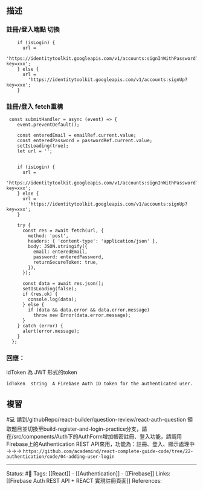 ## 描述


### 註冊/登入端點 切換


```
    if (isLogin) {
      url =
        'https://identitytoolkit.googleapis.com/v1/accounts:signInWithPassword?key=xxx';
    } else {
      url =
        'https://identitytoolkit.googleapis.com/v1/accounts:signUp?key=xxx';
    }
```

### 註冊/登入 fetch重構

```
 const submitHandler = async (event) => {
    event.preventDefault();

    const enteredEmail = emailRef.current.value;
    const enteredPassword = passwordRef.current.value;
    setIsLoading(true);
    let url = '';

	
    if (isLogin) {
      url =
        'https://identitytoolkit.googleapis.com/v1/accounts:signInWithPassword?key=xxx';
    } else {
      url =
        'https://identitytoolkit.googleapis.com/v1/accounts:signUp?key=xxx';
    }

    try {
      const res = await fetch(url, {
        method: 'post',
        headers: { 'content-type': 'application/json' },
        body: JSON.stringify({
          email: enteredEmail,
          password: enteredPassword,
          returnSecureToken: true,
        }),
      });

      const data = await res.json();
      setIsLoading(false);
      if (res.ok) {
        console.log(data);
      } else {
        if (data && data.error && data.error.message)
          throw new Error(data.error.message);
      }
    } catch (error) {
      alert(error.message);
    }
  };
```


### 回應：
idToken 為 JWT 形式的token
```
idToken  string  A Firebase Auth ID token for the authenticated user.
```
## 複習


#💻 請到/githubRepo/react-builder/question-review/react-auth-question 領取題目並切換至build-register-and-login-practice分支，請在/src/components/Auth下的AuthForm增加帳密註冊、登入功能，請調用Firebase上的Authentication REST API來用，功能為：註冊、登入、顯示處理中 ->->-> `https://github.com/academind/react-complete-guide-code/tree/22-authentication/code/04-adding-user-login`
<!--SR:!2023-02-24,32,250-->



---
Status: #🌱 
Tags:
[[React]] - [[Authentication]] - [[Firebase]]
Links:
[[Firebase Auth REST API + REACT 實現註冊頁面]]
References:
